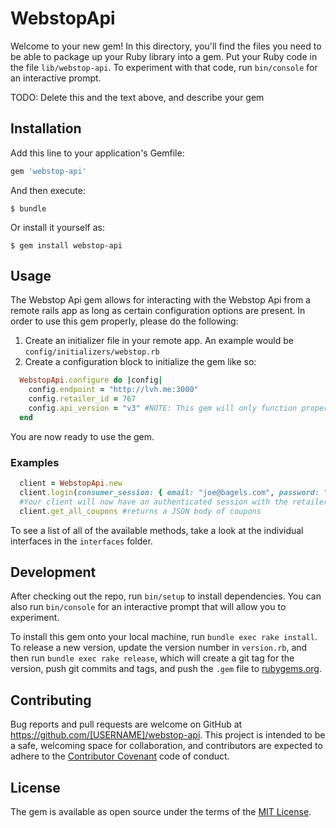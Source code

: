 # WebstopApi

Welcome to your new gem! In this directory, you'll find the files you need to be able to package up your Ruby library into a gem. Put your Ruby code in the file `lib/webstop-api`. To experiment with that code, run `bin/console` for an interactive prompt.

TODO: Delete this and the text above, and describe your gem

## Installation

Add this line to your application's Gemfile:

```ruby
gem 'webstop-api'
```

And then execute:

    $ bundle

Or install it yourself as:

    $ gem install webstop-api

## Usage

The Webstop Api gem allows for interacting with the Webstop Api from a remote rails app as long as certain configuration options are present.  In order to use this gem properly, please do the following:

1.  Create an initializer file in your remote app.  An example would be `config/initializers/webstop.rb`
2.  Create a configuration block to initialize the gem like so:
```ruby
  WebstopApi.configure do |config|
    config.endpoint = "http://lvh.me:3000"
    config.retailer_id = 767
    config.api_version = "v3" #NOTE: This gem will only function properly with V3 of the Webstop API.
  end
```

You are now ready to use the gem.

### Examples

```ruby
  client = WebstopApi.new
  client.login(consumer_session: { email: "joe@bagels.com", password: "password", retailer_id: client.retailer_id })
  #Your client will now have an authenticated session with the retailer api
  client.get_all_coupons #returns a JSON body of coupons
```
To see a list of all of the available methods, take a look at the individual interfaces in the `interfaces` folder.

## Development

After checking out the repo, run `bin/setup` to install dependencies. You can also run `bin/console` for an interactive prompt that will allow you to experiment.

To install this gem onto your local machine, run `bundle exec rake install`. To release a new version, update the version number in `version.rb`, and then run `bundle exec rake release`, which will create a git tag for the version, push git commits and tags, and push the `.gem` file to [rubygems.org](https://rubygems.org).

## Contributing

Bug reports and pull requests are welcome on GitHub at https://github.com/[USERNAME]/webstop-api. This project is intended to be a safe, welcoming space for collaboration, and contributors are expected to adhere to the [Contributor Covenant](http://contributor-covenant.org) code of conduct.


## License

The gem is available as open source under the terms of the [MIT License](http://opensource.org/licenses/MIT).
